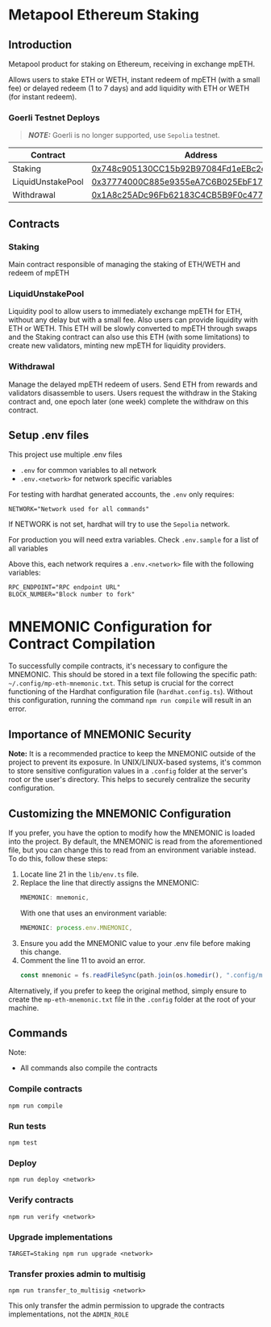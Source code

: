 # Metapool Ethereum Staking

## Introduction

Metapool product for staking on Ethereum, receiving in exchange mpETH.

Allows users to stake ETH or WETH, instant redeem of mpETH (with a small fee) or delayed redeem (1 to 7 days) and add liquidity with ETH or WETH (for instant redeem).

### Goerli Testnet Deploys

> **_NOTE:_** Goerli is no longer supported, use `Sepolia` testnet.

| Contract          | Address                                    |
|-------------------|--------------------------------------------|
| Staking           | [0x748c905130CC15b92B97084Fd1eEBc2d2419146f](https://goerli.etherscan.io/address/0x748c905130CC15b92B97084Fd1eEBc2d2419146f) |
| LiquidUnstakePool | [0x37774000C885e9355eA7C6B025EbF1704141093C](https://goerli.etherscan.io/address/0x37774000C885e9355eA7C6B025EbF1704141093C) |
| Withdrawal        | [0x1A8c25ADc96Fb62183C4CB5B9F0c47746B847e05](https://goerli.etherscan.io/address/0x1A8c25ADc96Fb62183C4CB5B9F0c47746B847e05) |

## Contracts

### Staking

Main contract responsible of managing the staking of ETH/WETH and redeem of mpETH

### LiquidUnstakePool

Liquidity pool to allow users to immediately exchange mpETH for ETH, without any delay but with a small fee.
Also users can provide liquidity with ETH or WETH. This ETH will be slowly converted to mpETH through swaps and the Staking contract can also use this ETH (with some limitations) to create new validators, minting new mpETH for liquidity providers.

### Withdrawal

Manage the delayed mpETH redeem of users. Send ETH from rewards and validators disassemble to users.
Users request the withdraw in the Staking contract and, one epoch later (one week) complete the withdraw on this contract.

## Setup .env files
This project use multiple .env files
- `.env` for common variables to all network
- `.env.<network>` for network specific variables

For testing with hardhat generated accounts, the `.env` only requires:
```
NETWORK="Network used for all commands"
```
If NETWORK is not set, hardhat will try to use the `Sepolia` network.

For production you will need extra variables. Check `.env.sample` for a list of all variables 

Above this, each network requires a `.env.<network>` file with the following variables:
```
RPC_ENDPOINT="RPC endpoint URL"
BLOCK_NUMBER="Block number to fork"
```

# MNEMONIC Configuration for Contract Compilation

To successfully compile contracts, it's necessary to configure the MNEMONIC. This should be stored in a text file following the specific path: `~/.config/mp-eth-mnemonic.txt`. This setup is crucial for the correct functioning of the Hardhat configuration file (`hardhat.config.ts`). Without this configuration, running the command `npm run compile` will result in an error.

## Importance of MNEMONIC Security

**Note:** It is a recommended practice to keep the MNEMONIC outside of the project to prevent its exposure. In UNIX/LINUX-based systems, it's common to store sensitive configuration values in a `.config` folder at the server's root or the user's directory. This helps to securely centralize the security configuration.

## Customizing the MNEMONIC Configuration

If you prefer, you have the option to modify how the MNEMONIC is loaded into the project. By default, the MNEMONIC is read from the aforementioned file, but you can change this to read from an environment variable instead. To do this, follow these steps:

1. Locate line 21 in the `lib/env.ts` file.
2. Replace the line that directly assigns the MNEMONIC:
   ```typescript
   MNEMONIC: mnemonic,
   ```
   With one that uses an environment variable:
    ```typescript
   MNEMONIC: process.env.MNEMONIC,
   ```
3. Ensure you add the MNEMONIC value to your .env file before making this change.
4. Comment the line 11 to avoid an error.
    ```typescript
    const mnemonic = fs.readFileSync(path.join(os.homedir(), ".config/mp-eth-mnemonic.txt")).toString()
    ```
   
Alternatively, if you prefer to keep the original method, simply ensure to create the `mp-eth-mnemonic.txt` file in the `.config` folder at the root of your machine.

## Commands
Note: 
- All commands also compile the contracts
### Compile contracts
`npm run compile`

### Run tests
`npm test`

### Deploy
`npm run deploy <network>`

### Verify contracts
`npm run verify <network>`

### Upgrade implementations
`TARGET=Staking npm run upgrade <network>`

### Transfer proxies admin to multisig
`npm run transfer_to_multisig <network>`

This only transfer the admin permission to upgrade the contracts implementations, not the `ADMIN_ROLE`

